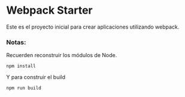 # Webpack Starter

Este es el proyecto inicial para crear aplicaciones utilizando webpack.

### Notas:
Recuerden reconstruir los módulos de Node.

```
npm install
```

Y para construir el build
```
npm run build 
```
